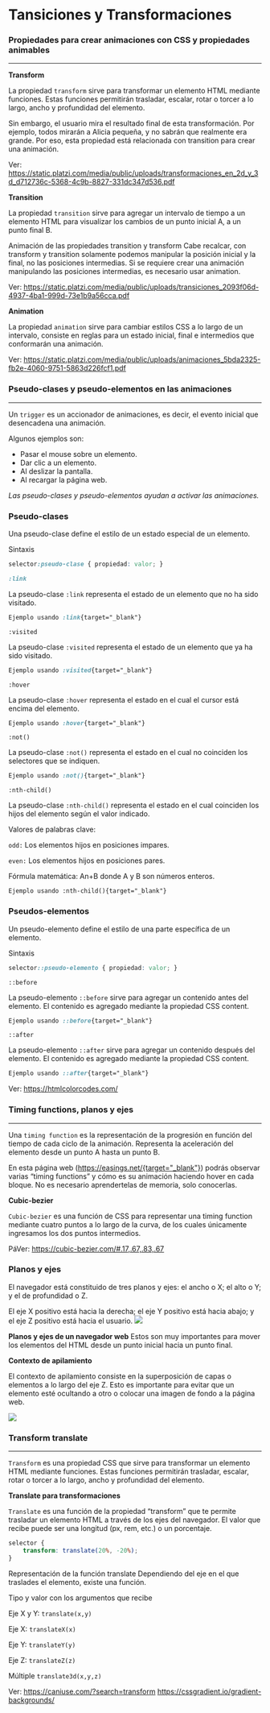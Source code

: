 
# Tansiciones y Transformaciones 

### Propiedades para crear animaciones con CSS y propiedades animables
---
**Transform**

La propiedad ```transform``` sirve para transformar un elemento HTML mediante funciones. Estas funciones permitirán trasladar, escalar, rotar o torcer a lo largo, ancho y profundidad del elemento.

Sin embargo, el usuario mira el resultado final de esta transformación. Por ejemplo, todos mirarán a Alicia pequeña, y no sabrán que realmente era grande. Por eso, esta propiedad está relacionada con transition para crear una animación.

Ver: https://static.platzi.com/media/public/uploads/transformaciones_en_2d_y_3d_d712736c-5368-4c9b-8827-331dc347d536.pdf

**Transition**

La propiedad ```transition``` sirve para agregar un intervalo de tiempo a un elemento HTML para visualizar los cambios de un punto inicial A, a un punto final B.

Animación de las propiedades transition y transform
Cabe recalcar, con transform y transition solamente podemos manipular la posición inicial y la final, no las posiciones intermedias. Si se requiere crear una animación manipulando las posiciones intermedias, es necesario usar animation.

Ver: https://static.platzi.com/media/public/uploads/transiciones_2093f06d-4937-4ba1-999d-73e1b9a56cca.pdf

**Animation**

La propiedad ```animation``` sirve para cambiar estilos CSS a lo largo de un intervalo, consiste en reglas para un estado inicial, final e intermedios que conformarán una animación.

Ver: https://static.platzi.com/media/public/uploads/animaciones_5bda2325-fb2e-4060-9751-5863d226fcf1.pdf

### Pseudo-clases y pseudo-elementos en las animaciones
---
Un ```trigger``` es un accionador de animaciones, es decir, el evento inicial que desencadena una animación.

Algunos ejemplos son:

- Pasar el mouse sobre un elemento.
- Dar clic a un elemento.
- Al deslizar la pantalla.
- Al recargar la página web.

*Las pseudo-clases y pseudo-elementos ayudan a activar las animaciones.*

### **Pseudo-clases**

Una pseudo-clase define el estilo de un estado especial de un elemento.

Sintaxis
```css
selector:pseudo-clase { propiedad: valor; }
```
```css
:link
```
La pseudo-clase ```:link``` representa el estado de un elemento que no ha sido visitado.
```css
Ejemplo usando :link{target="_blank"}
```
```
:visited
```
La pseudo-clase ```:visited``` representa el estado de un elemento que ya ha sido visitado.
```css
Ejemplo usando :visited{target="_blank"}
```
```
:hover
```
La pseudo-clase ```:hover``` representa el estado en el cual el cursor está encima del elemento.
```css
Ejemplo usando :hover{target="_blank"}
```
```
:not()
```
La pseudo-clase ```:not()``` representa el estado en el cual no coinciden los selectores que se indiquen.
```css
Ejemplo usando :not(){target="_blank"}
```
```
:nth-child()
```
La pseudo-clase ```:nth-child()``` representa el estado en el cual coinciden los hijos del elemento según el valor indicado.

Valores de palabras clave:

```odd:``` Los elementos hijos en posiciones impares.

```even:``` Los elementos hijos en posiciones pares.

Fórmula matemática: An+B donde A y B son números enteros.
```
Ejemplo usando :nth-child(){target="_blank"}
```

### **Pseudos-elementos**

Un pseudo-elemento define el estilo de una parte específica de un elemento.

Sintaxis
```css
selector::pseudo-elemento { propiedad: valor; }
```
```
::before
```
La pseudo-elemento ```::before``` sirve para agregar un contenido antes del elemento. El contenido es agregado mediante la propiedad CSS content.
```css
Ejemplo usando ::before{target="_blank"}
```
```
::after
```
La pseudo-elemento ```::after``` sirve para agregar un contenido después del elemento. El contenido es agregado mediante la propiedad CSS content.
```css
Ejemplo usando ::after{target="_blank"}
```
Ver: https://htmlcolorcodes.com/

### Timing functions, planos y ejes
---
Una ```timing function``` es la representación de la progresión en función del tiempo de cada ciclo de la animación. Representa la aceleración del elemento desde un punto A hasta un punto B.

En esta página web (https://easings.net/{target="_blank"}) podrás observar varias “timing functions” y cómo es su animación haciendo hover en cada bloque. No es necesario aprendertelas de memoria, solo conocerlas.

**Cubic-bezier**

```Cubic-bezier``` es una función de CSS para representar una timing function mediante cuatro puntos a lo largo de la curva, de los cuales únicamente ingresamos los dos puntos intermedios.

PáVer: https://cubic-bezier.com/#.17,.67,.83,.67

### **Planos y ejes**
El navegador está constituido de tres planos y ejes: el ancho o X; el alto o Y; y el de profundidad o Z.

El eje X positivo está hacia la derecha; el eje Y positivo está hacia abajo; y el eje Z positivo está hacia el usuario.
![](https://cdn.document360.io/da52b302-22aa-4a71-9908-ba18e68ffee7/Images/Documentation/animationland03.PNG)

**Planos y ejes de un navegador web**
Estos son muy importantes para mover los elementos del HTML desde un punto inicial hacia un punto final.

**Contexto de apilamiento**

El contexto de apilamiento consiste en la superposición de capas o elementos a lo largo del eje Z. Esto es importante para evitar que un elemento esté ocultando a otro o colocar una imagen de fondo a la página web.

![](https://media1.giphy.com/media/1IvbqeWg7gLlRi2TAC/giphy.gif?cid=790b7611ba7156183cec0ef1ba9e76527d6adfbc2610e94c&rid=giphy.gif&ct=g)

### Transform translate
---
```Transform``` es una propiedad CSS que sirve para transformar un elemento HTML mediante funciones. Estas funciones permitirán trasladar, escalar, rotar o torcer a lo largo, ancho y profundidad del elemento.

**Translate para transformaciones**

```Translate``` es una función de la propiedad “transform” que te permite trasladar un elemento HTML a través de los ejes del navegador. El valor que recibe puede ser una longitud (px, rem, etc.) o un porcentaje.
```css
selector {
    transform: translate(20%, -20%);
}
```
Representación de la función translate
Dependiendo del eje en el que traslades el elemento, existe una función.

Tipo y valor con los argumentos que recibe

Eje X y Y:	```translate(x,y)```

Eje X:	```translateX(x)```

Eje Y:	```translateY(y)```

Eje Z:	```translateZ(z)```

Múltiple	```translate3d(x,y,z)```

Ver: https://caniuse.com/?search=transform
https://cssgradient.io/gradient-backgrounds/
